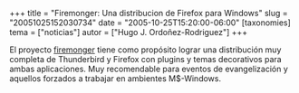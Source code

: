 +++
title = "Firemonger: Una distribucion de Firefox para Windows"
slug = "20051025152030734"
date = "2005-10-25T15:20:00-06:00"
[taxonomies]
tema = ["noticias"]
autor = ["Hugo J. Ordoñez-Rodriguez"]
+++

El proyecto [firemonger](http://www.firemonger.org/es/) tiene como
propósito lograr una distribución muy completa de Thunderbird y Firefox
con plugins y temas decorativos para ambas aplicaciones. Muy
recomendable para eventos de evangelización y aquellos forzados a
trabajar en ambientes M$-Windows.
